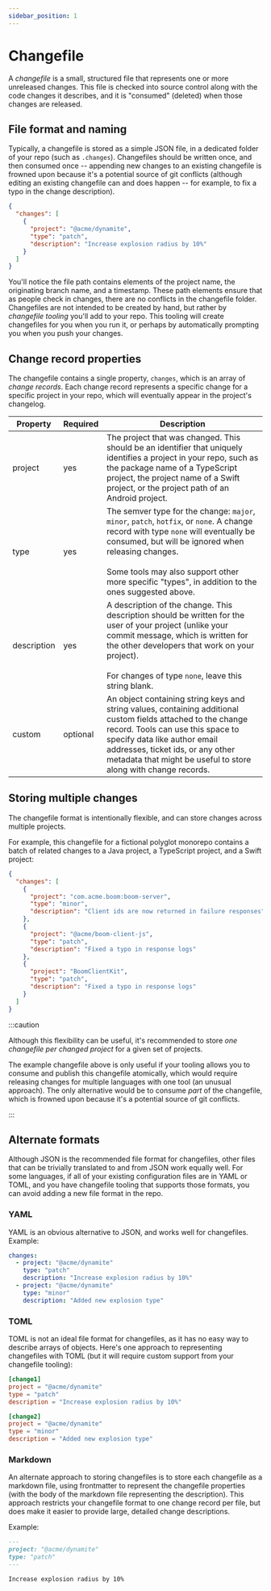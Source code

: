 ```yaml
---
sidebar_position: 1
---
```


# Changefile

A _changefile_ is a small, structured file that represents one or more unreleased changes. This file is checked into source control along with the code changes it describes, and it is "consumed" (deleted) when those changes are released.

## File format and naming

Typically, a changefile is stored as a simple JSON file, in a dedicated folder of your repo (such as `.changes`). Changefiles should be written once, and then consumed once -- appending new changes to an existing changefile is frowned upon because it's a potential source of git conflicts (although editing an existing changefile can and does happen -- for example, to fix a typo in the change description).

```json title=".changes/@acme/dynamite/feature-310_2021-01-31-09-10.json"
{
  "changes": [
    {
      "project": "@acme/dynamite",
      "type": "patch",
      "description": "Increase explosion radius by 10%"
    }
  ]
}
```

You'll notice the file path contains elements of the project name, the originating branch name, and a timestamp. These path elements ensure that as people check in changes, there are no conflicts in the changefile folder. Changefiles are not intended to be created by hand, but rather by _changefile tooling_ you'll add to your repo. This tooling will create changefiles for you when you run it, or perhaps by automatically prompting you when you push your changes.

## Change record properties

The changefile contains a single property, `changes`, which is an array of _change records_. Each change record represents a specific change for a specific project in your repo, which will eventually appear in the project's changelog.

Property | Required | Description
---      | ---      | ---
project  | yes      | The project that was changed. This should be an identifier that uniquely identifies a project in your repo, such as the package name of a TypeScript project, the project name of a Swift project, or the project path of an Android project.
type     | yes      | The semver type for the change: `major`, `minor`, `patch`, `hotfix`, or `none`. A change record with type `none` will eventually be consumed, but will be ignored when releasing changes.<br/><br/>Some tools may also support other more specific "types", in addition to the ones suggested above.
description | yes   | A description of the change. This description should be written for the user of your project (unlike your commit message, which is written for the other developers that work on your project).<br/><br/>For changes of type `none`, leave this string blank.
custom   | optional | An object containing string keys and string values, containing additional custom fields attached to the change record. Tools can use this space to specify data like author email addresses, ticket ids, or any other metadata that might be useful to store along with change records.

## Storing multiple changes

The changefile format is intentionally flexible, and can store changes across multiple projects.

For example, this changefile for a fictional polyglot monorepo contains a batch of related changes to a Java project, a TypeScript project, and a Swift project:

```json title=".changes/feature-310_2021-01-31-09-10.json"
{
  "changes": [
    {
      "project": "com.acme.boom:boom-server",
      "type": "minor",
      "description": "Client ids are now returned in failure responses"
    },
    {
      "project": "@acme/boom-client-js",
      "type": "patch",
      "description": "Fixed a typo in response logs"
    },
    {
      "project": "BoomClientKit",
      "type": "patch",
      "description": "Fixed a typo in response logs"
    }
  ]
}
```

:::caution

Although this flexibility can be useful, it's recommended to store _one changefile per changed project_ for a given set of projects.

The example changefile above is only useful if your tooling allows you to consume and publish this changefile atomically, which would require releasing changes for multiple languages with one tool (an unusual approach). The only alternative would be to consume _part_ of the changefile, which is frowned upon because it's a potential source of git conflicts.

:::

## Alternate formats

Although JSON is the recommended file format for changefiles, other files that can be trivially translated to and from JSON work equally well. For some languages, if all of your existing configuration files are in YAML or TOML, and you have changefile tooling that supports those formats, you can avoid adding a new file format in the repo.

### YAML

YAML is an obvious alternative to JSON, and works well for changefiles. Example:

```yaml title=".changes/@acme/dynamite/feature-310_2021-01-31-09-10.yaml"
changes:
  - project: "@acme/dynamite"
    type: "patch"
    description: "Increase explosion radius by 10%"
  - project: "@acme/dynamite"
    type: "minor"
    description: "Added new explosion type"
```

### TOML

TOML is not an ideal file format for changefiles, as it has no easy way to describe arrays of objects. Here's one approach to representing changefiles with TOML (but it will require custom support from your changefile tooling):

```toml title=".changes/@acme/dynamite/feature-310_2021-01-31-09-10.toml"
[change1]
project = "@acme/dynamite"
type = "patch"
description = "Increase explosion radius by 10%"

[change2]
project = "@acme/dynamite"
type = "minor"
description = "Added new explosion type"
```

### Markdown

An alternate approach to storing changefiles is to store each changefile as a markdown file, using frontmatter to represent the changefile properties (with the body of the markdown file representing the description). This approach restricts your changefile format to one change record per file, but does make it easier to provide large, detailed change descriptions.

Example:

```markdown title=".changes/@acme/dynamite/feature-310_2021-01-31-09-10.md"
---
project: "@acme/dynamite"
type: "patch"
---

Increase explosion radius by 10%
```
